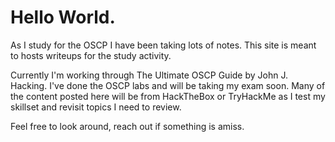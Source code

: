 # Hello World.
As I study for the OSCP I have been taking lots of notes. This site is meant to hosts writeups for the study activity.

Currently I'm working through The Ultimate OSCP Guide by John J. Hacking. I've done the OSCP labs and will be taking my exam soon. Many of the content posted here will be from HackTheBox or TryHackMe as I test my skillset and revisit topics I need to review.

Feel free to look around, reach out if something is amiss.
